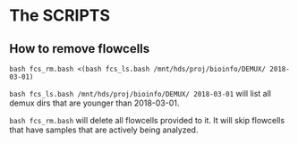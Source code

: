 # The SCRIPTS

## How to remove flowcells

```
bash fcs_rm.bash <(bash fcs_ls.bash /mnt/hds/proj/bioinfo/DEMUX/ 2018-03-01)
```

`bash fcs_ls.bash /mnt/hds/proj/bioinfo/DEMUX/ 2018-03-01` will list all demux dirs that are younger than 2018-03-01.

`bash fcs_rm.bash` will delete all flowcells provided to it. It will skip flowcells that have samples that are actively being analyzed.

